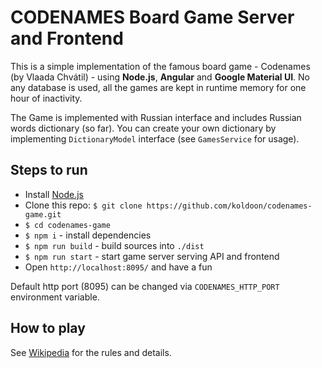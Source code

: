# CODENAMES Board Game Server and Frontend

This is a simple implementation of the famous board game - Codenames (by Vlaada Chvátil) -
using __Node.js__, __Angular__ and __Google Material UI__. No any database is used, all the games are kept in runtime memory for
one hour of inactivity. 

The Game is implemented with Russian interface and includes Russian words dictionary (so far).
You can create your own dictionary by implementing `DictionaryModel` interface (see `GamesService` for usage).

## Steps to run
 - Install [Node.js](https://nodejs.org/en/)
 - Clone this repo: `$ git clone https://github.com/koldoon/codenames-game.git`
 - `$ cd codenames-game`
 - `$ npm i` - install dependencies
 - `$ npm run build` - build sources into `./dist`
 - `$ npm run start` - start game server serving API and frontend
 - Open `http://localhost:8095/` and have a fun

Default http port (8095) can be changed via `CODENAMES_HTTP_PORT` environment variable.

## How to play
See [Wikipedia](https://en.wikipedia.org/wiki/Codenames_(board_game)) for the rules and details.
